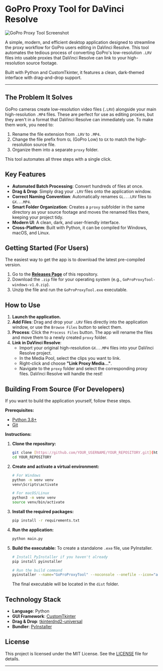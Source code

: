 # GoPro Proxy Tool for DaVinci Resolve

![GoPro Proxy Tool Screenshot](https://i.imgur.com/8QjB77k.png)

A simple, modern, and efficient desktop application designed to streamline the proxy workflow for GoPro users editing in DaVinci Resolve. This tool automates the tedious process of converting GoPro's low-resolution `.LRV` files into usable proxies that DaVinci Resolve can link to your high-resolution source footage.

Built with Python and CustomTkinter, it features a clean, dark-themed interface with drag-and-drop support.

---

## The Problem It Solves

GoPro cameras create low-resolution video files (`.LRV`) alongside your main high-resolution `.MP4` files. These are perfect for use as editing proxies, but they aren't in a format that DaVinci Resolve can immediately use. To make them work, you need to:
1.  Rename the file extension from `.LRV` to `.MP4`.
2.  Change the file prefix from `GL` (GoPro Low) to `GX` to match the high-resolution source file.
3.  Organize them into a separate `proxy` folder.

This tool automates all three steps with a single click.

## Key Features

- **Automated Batch Processing**: Convert hundreds of files at once.
- **Drag & Drop**: Simply drag your `.LRV` files onto the application window.
- **Correct Naming Convention**: Automatically renames `GL...LRV` files to `GX...MP4`.
- **Smart Folder Organization**: Creates a `proxy` subfolder in the same directory as your source footage and moves the renamed files there, keeping your project tidy.
- **Modern UI**: A clean, dark, and user-friendly interface.
- **Cross-Platform**: Built with Python, it can be compiled for Windows, macOS, and Linux.

## Getting Started (For Users)

The easiest way to get the app is to download the latest pre-compiled version.

1.  Go to the [**Releases Page**](https://github.com/YOUR_USERNAME/YOUR_REPOSITORY/releases) of this repository.
2.  Download the `.zip` file for your operating system (e.g., `GoProProxyTool-windows-v1.0.zip`).
3.  Unzip the file and run the `GoProProxyTool.exe` executable.

## How to Use

1.  **Launch the application.**
2.  **Add Files**: Drag and drop your `.LRV` files directly into the application window, or use the `Browse Files` button to select them.
3.  **Process**: Click the `Process Files` button. The app will rename the files and move them to a newly created `proxy` folder.
4.  **Link in DaVinci Resolve**:
    - Import your original high-resolution `GX...MP4` files into your DaVinci Resolve project.
    - In the Media Pool, select the clips you want to link.
    - Right-click and choose **"Link Proxy Media..."**.
    - Navigate to the `proxy` folder and select the corresponding proxy files. DaVinci Resolve will handle the rest!

## Building From Source (For Developers)

If you want to build the application yourself, follow these steps.

**Prerequisites:**
- [Python 3.8+](https://www.python.org/downloads/)
- [Git](https://git-scm.com/downloads)

**Instructions:**

1.  **Clone the repository:**
    ```bash
    git clone [https://github.com/YOUR_USERNAME/YOUR_REPOSITORY.git](https://github.com/YOUR_USERNAME/YOUR_REPOSITORY.git)
    cd YOUR_REPOSITORY
    ```

2.  **Create and activate a virtual environment:**
    ```bash
    # For Windows
    python -m venv venv
    venv\Scripts\activate

    # For macOS/Linux
    python3 -m venv venv
    source venv/bin/activate
    ```

3.  **Install the required packages:**
    ```bash
    pip install -r requirements.txt
    ```

4.  **Run the application:**
    ```bash
    python main.py
    ```

5.  **Build the executable:**
    To create a standalone `.exe` file, use PyInstaller.
    ```bash
    # Install PyInstaller if you haven't already
    pip install pyinstaller

    # Run the build command
    pyinstaller --name="GoProProxyTool" --noconsole --onefile --icon="assets/icon.ico" --collect-all customtkinter --collect-all tkinterdnd2 main.py
    ```
    The final executable will be located in the `dist` folder.

## Technology Stack

- **Language**: Python
- **GUI Framework**: [CustomTkinter](https://github.com/TomSchimansky/CustomTkinter)
- **Drag & Drop**: [tkinterdnd2-universal](https://github.com/akai-katto/tkinterdnd2-universal)
- **Bundler**: [PyInstaller](https://pyinstaller.org/)

## License

This project is licensed under the MIT License. See the [LICENSE](LICENSE) file for details.

---
